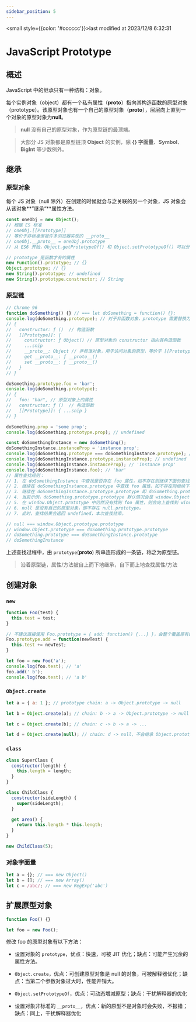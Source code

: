 ```yaml
---
sidebar_position: 5
---
```

    
<small style={{color: '#cccccc'}}>last modified at 2023/12/8 6:32:31</small>
# JavaScript Prototype

## 概述

JavaScript 中的继承只有一种结构：对象。

每个实例对象（object）都有一个私有属性（__proto__）指向其构造函数的原型对象（prototype）。该原型对象也有一个自己的原型对象（__proto__），层层向上直到一个对象的原型对象为**null**。

> **null** 没有自己的原型对象，作为原型链的最顶端。

> 大部分 JS 对象都是原型链顶 **Object** 的实例，除 **{} 字面量**、**Symbol**、**BigInt** 等少数例外。

## 继承

### 原型对象

每个 JS 对象（null 除外）在创建的时候就会与之关联的另一个对象，JS 对象会从该对象**”继承“**属性方法。

```js
const oneObj = new Object();
// 根据 ES 标准
// oneObj.[[Prototype]]
// 等价于非标准但被许多浏览器实现的 __proto__
// oneObj.__proto__ = oneObj.prototype
// 从 ES6 开始，Object.getPrototypeOf() 和 Object.setPrototypeOf() 可以分别访问和设置 Object 对象的原型

// prototype 是函数才有的属性
new Function().prototype; // {}
Object.prototype; // {}
new String().prototype; // undefined
new String().prototype.constructor; // String
```

### 原型链

```js
// Chrome 96
function doSomething() {} // === let doSomething = function() {};
console.log(doSomething.prototype); // 对于非函数对象，prototype 需要替换为 __proto__
// {
//   constructor: ƒ ()  // 构造函数
//   [[Prototype]]: {
//     constructor: ƒ Object() // 原型对象的 constructor 指向其构造函数
//     ...snip
//     __proto__: Object // 非标准对象，用于访问对象的原型，等价于 [[Prototype]]
//     get __proto__: ƒ __proto__()
//     set __proto__: ƒ __proto__()
//   }
// }

doSomething.prototype.foo = 'bar';
console.log(doSomething.prototype);
// {
//   foo: "bar", // 原型对象上的属性
//   constructor: ƒ ()  // 构造函数
//   [[Prototype]]: { ...snip }
// }

doSomething.prop = 'some prop';
console.log(doSomething.prototype.prop); // undefined

const doSomethingInstance = new doSomething();
doSomethingInstance.instanceProp = 'instance prop';
console.log(doSomething.prototype === doSomethingInstance.prototype); // true
console.log(doSomethingInstance.prototype.instanceProp); // undefined
console.log(doSomethingInstance.instanceProp); // 'instance prop'
console.log(doSomethingInstance.foo); // 'bar'
// 属性查找规则：
// 1. 在 doSomethingInstance 中查找是否存在 foo 属性，如不存在则继续下面的查找。
// 2. 继续在 doSomethingInstance.prototype 中查找 foo 属性，如不存在则继续下面的查找。
// 3. 继续在 doSomethingInstance.prototype.prototype 即 doSomething.prototype.prototype 中查找 foo 属性。
// 4. 当前示例，doSomething.prototype.prototype 默认情况会是 window.Object.prototype。
// 5. 在 window.Object.prototype 中仍然没有找到 foo 属性，则会向上查找到 window.Object.prototype.prototype, 即 null。
// 6. null 是没有自己的原型对象，即不存在 null.prototype。
// 7. 此时，查找结果会返回 undefined，本次查找结束。

// null === window.Object.prototype.prototype
// window.Object.prototype === doSomething.prototype.prototype
// doSomething.prototype === doSomethingInstance.prototype
// doSomethingInstance
```

上述查找过程中，由 `prototype`(__proto__) 所串连形成的一条链，称之为原型链。

> 沿着原型链，属性/方法被自上而下地继承，自下而上地查找属性/方法

## 创建对象

### `new`

```js
function Foo(test) {
  this.test = test;
}

// 不建议直接使用 Foo.prototype = { add: function() {...} }，会整个覆盖原有的原型对象
Foo.prototype.add = function(newTest) {
  this.test += newTest;
}

let foo = new Foo('a');
console.log(foo.test); // 'a'
foo.add(' b');
console.log(foo.test); // 'a b'
```

### `Object.create`

```js
let a = { a: 1 }; // prototype chain: a -> Object.prototype -> null

let b = Object.create(a); // chain: b -> a -> Object.prototype -> null

let c = Object.create(b); // chain: c -> b -> a -> ...

let d = Object.create(null); // chain: d -> null，不会继承 Object.prototype 的一系列属性方法
```

### `class`

```js
class SuperClass {
  constructor(length) {
    this.length = length;
  }
}

class ChildClass {
  constructor(sideLength) {
    super(sideLength);
  }

  get area() {
    return this.length * this.length;
  }
}

new ChildClass(5);
```

### 对象字面量

```js
let a = {}; // === new Object()
let b = []; // === new Array()
let c = /abc/; // === new RegExp('abc')
```

## 扩展原型对象

```js
function Foo() {}

let foo = new Foo();
```

修改 foo 的原型对象有以下方法：

- 设置对象的 `prototype`，优点：快速，可被 JIT 优化；缺点：可能产生冗余的属性方法。

- `Object.create`，优点：可创建原型对象是 null 的对象，可被解释器优化；缺点：当第二个参数对象过大时，性能开销大。

- `Object.setPrototypeOf`，优点：可动态增减原型；缺点：干扰解释器的优化

- 设置对象非标准的 `__proto__`，优点：新的原型不是对象时会失败，不报错；缺点：同上，干扰解释器优化

      
